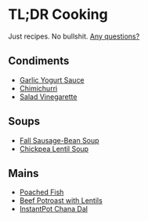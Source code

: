 TL;DR Cooking
=============

Just recipes. No bullshit. [Any questions?](/faq.md)

## Condiments
 * [Garlic Yogurt Sauce](/r/garlic-yogurt-sauce.md)
 * [Chimichurri](/r/chimichurri.md)
 * [Salad Vinegarette](/r/salad-vinegarette.md)

## Soups
 * [Fall Sausage-Bean Soup](/r/fall-sausage-bean-soup.md)
 * [Chickpea Lentil Soup](/r/chickpea-lentil-soup.md)

## Mains
 * [Poached Fish](/r/poached-fish.md)
 * [Beef Potroast with Lentils](/r/beef-lentil-roast.md)
 * [InstantPot Chana Dal](/r/instantpot-chana-dal.md)
